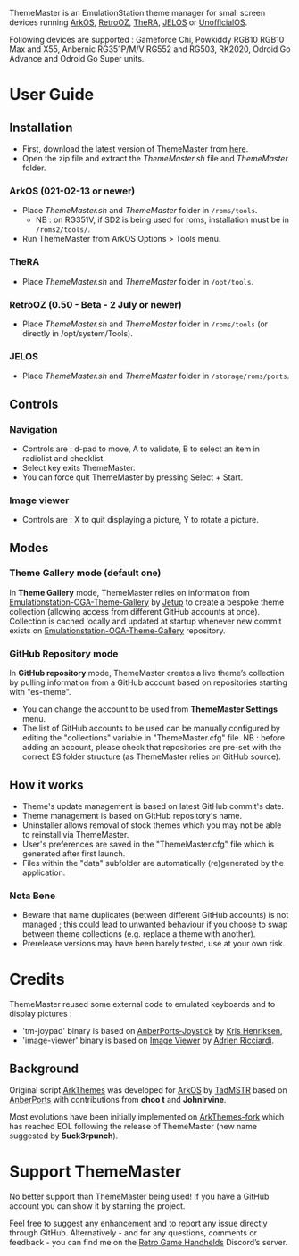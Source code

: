 ThemeMaster is an EmulationStation theme manager for small screen devices running [ArkOS](https://github.com/christianhaitian/arkos), [RetroOZ](https://github.com/southoz/RetroOZ), [TheRA](https://techtoytinker.com/theretroarena), [JELOS](https://github.com/JustEnoughLinuxOS/distribution) or [UnofficialOS](https://github.com/RetroGFX/UnofficialOS).

Following devices are supported : Gameforce Chi, Powkiddy RGB10 RGB10 Max and X55, Anbernic RG351P/M/V RG552 and RG503, RK2020, Odroid Go Advance and Odroid Go Super units.

# User Guide
## Installation
- First, download the latest version of ThemeMaster from [here](https://api.github.com/repos/JohnIrvine1433/ThemeMaster/zipball).
- Open the zip file and extract the *ThemeMaster.sh* file and *ThemeMaster* folder.

### ArkOS (021-02-13 or newer)
- Place *ThemeMaster.sh* and *ThemeMaster* folder in `/roms/tools`.
   - NB : on RG351V, if SD2 is being used for roms, installation must be in `/roms2/tools/`.
- Run ThemeMaster from ArkOS Options > Tools menu.

### TheRA
- Place *ThemeMaster.sh* and *ThemeMaster* folder in `/opt/tools`.

### RetroOZ (0.50 - Beta - 2 July or newer)
- Place *ThemeMaster.sh* and *ThemeMaster* folder in `/roms/tools` (or directly in /opt/system/Tools).

### JELOS
- Place *ThemeMaster.sh* and *ThemeMaster* folder in `/storage/roms/ports`.

## Controls
### Navigation
- Controls are : d-pad to move, A to validate, B to select an item in radiolist and checklist.
- Select key exits ThemeMaster.
- You can force quit ThemeMaster by pressing Select + Start.

### Image viewer
- Controls are : X to quit displaying a picture, Y to rotate a picture.

## Modes
### Theme Gallery mode (default one)
In **Theme Gallery** mode, ThemeMaster relies on information from [Emulationstation-OGA-Theme-Gallery](https://github.com/Jetup13/Emulationstation-OGA-Theme-Gallery) by [Jetup](https://github.com/Jetup13) to create a bespoke theme collection (allowing access from different GitHub accounts at once).
Collection is cached locally and updated at startup whenever new commit exists on [Emulationstation-OGA-Theme-Gallery](https://github.com/Jetup13/Emulationstation-OGA-Theme-Gallery) repository.

### GitHub Repository mode
In **GitHub repository** mode, ThemeMaster creates a live theme’s collection by pulling information from a GitHub account based on repositories starting with "es-theme".
- You can change the account to be used from **ThemeMaster Settings** menu.
- The list of GitHub accounts to be used can be manually configured by editing the "collections" variable in "ThemeMaster.cfg" file. NB : before adding an account, please check that repositories are pre-set with the correct ES folder structure (as ThemeMaster relies on GitHub source).

## How it works
- Theme's update management is based on latest GitHub commit's date.
- Theme management is based on GitHub repository's name.
- Uninstaller allows removal of stock themes which you may not be able to reinstall via ThemeMaster.
- User's preferences are saved in the "ThemeMaster.cfg" file which is generated after first launch.
- Files within the "data" subfolder are automatically (re)generated by the application.

### Nota Bene
- Beware that name duplicates (between different GitHub accounts) is not managed ; this could lead to unwanted behaviour if you choose to swap between theme collections (e.g. replace a theme with another).
- Prerelease versions may have been barely tested, use at your own risk.

# Credits
ThemeMaster reused some external code to emulated keyboards and to display pictures :
- 'tm-joypad' binary is based on [AnberPorts-Joystick](https://github.com/krishenriksen/AnberPorts-Joystick) by [Kris Henriksen](https://github.com/krishenriksen),
- 'image-viewer' binary is based on [Image Viewer](https://github.com/RICCIARDI-Adrien/Image_Viewer) by [Adrien Ricciardi](https://github.com/RICCIARDI-Adrien).

## Background
Original script [ArkThemes](https://github.com/TadMSTR/ArkThemes) was developed for [ArkOS](https://github.com/christianhaitian/arkos) by [TadMSTR](https://github.com/TadMSTR) based on [AnberPorts](https://github.com/krishenriksen/AnberPorts) with contributions from **choo t** and **JohnIrvine**.

Most evolutions have been initially implemented on [ArkThemes-fork](https://github.com/JohnIrvine1433/ArkThemes-fork) which has reached EOL following the release of ThemeMaster (new name suggested by **5uck3rpunch**).

# Support ThemeMaster
No better support than ThemeMaster being used! If you have a GitHub account you can show it by starring the project.

Feel free to suggest any enhancement and to report any issue directly through GitHub. Alternatively - and for any questions, comments or feedback - you can find me on the [Retro Game Handhelds](https://discord.gg/wurh4WM) Discord’s server.
